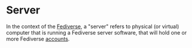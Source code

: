# Server

In the context of the [Fediverse](/docs/glossary/fediverse), a "server" refers to physical (or virtual) computer that is running a Fediverse server software, that will hold one or more Fediverse [accounts](/docs/glossary/account).